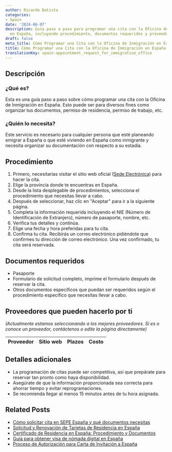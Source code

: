 ```yaml
---
author: Ricardo Batista
categories:
- Spain
date: '2024-06-07'
description: Guía paso a paso para programar una cita con la Oficina de Inmigración
  en España, incluyendo procedimiento, documentos requeridos y proveedores disponibles.
draft: false
meta_title: Cómo Programar una Cita con la Oficina de Inmigración en España
title: Cómo Programar una Cita con la Oficina de Inmigración en España
translationKey: spain-appointment_request_for_immigration_office
---
```



## Descripción
### ¿Qué es?
Esta es una guía paso a paso sobre cómo programar una cita con la Oficina de Inmigración en España. Esto puede ser para diversos fines como organizar tus documentos, permiso de residencia, permiso de trabajo, etc.

### ¿Quién lo necesita?
Este servicio es necesario para cualquier persona que esté planeando emigrar a España o que esté viviendo en España como inmigrante y necesita organizar su documentación con respecto a su estadía.

## Procedimiento
1. Primero, necesitarías visitar el sitio web oficial ([Sede Electrónica](https://sede.administracionespublicas.gob.es/icpplus/)) para hacer la cita.
2. Elige la provincia donde te encuentras en España.
3. Desde la lista desplegable de procedimientos, selecciona el procedimiento que necesitas llevar a cabo.
4. Después de seleccionar, haz clic en "Aceptar" para ir a la siguiente página.
5. Completa la información requerida incluyendo el NIE (Número de Identificación de Extranjero), número de pasaporte, nombre, etc.
6. Verifica tus detalles y continúa.
7. Elige una fecha y hora preferidas para tu cita.
8. Confirma tu cita. Recibirás un correo electrónico pidiéndote que confirmes tu dirección de correo electrónico. Una vez confirmado, tu cita será reservada.

## Documentos requeridos
- Pasaporte
- Formulario de solicitud completo, imprime el formulario después de reservar la cita.
- Otros documentos específicos que puedan ser requeridos según el procedimiento específico que necesitas llevar a cabo.

## Proveedores que pueden hacerlo por ti
_(Actualmente estamos seleccionando a los mejores proveedores. Si es o conoce un proveedor, contáctenos o edite la página directamente)_

| Proveedor | Sitio web | Plazos | Costo |
| --------------- | --------------- | :-------------: | :-------------: |

## Detalles adicionales
- La programación de citas puede ser competitiva, así que prepárate para reservar tan pronto como haya disponibilidad.
- Asegúrate de que la información proporcionada sea correcta para ahorrar tiempo y evitar reprogramaciones.
- Se recomienda llegar al menos 15 minutos antes de tu hora asignada.

## Related Posts

- [Cómo solicitar cita en SEPE España y qué documentos necesitas](https://tramitit.com/es/guides/spain/solicitud_de_cita_previa_para_el_sepe/)
- [Solicitud y Renovación de Tarjetas de Residencia en España](https://tramitit.com/es/guides/spain/tarjeta_inicial_o_renovación_residencia_o_residencia_y_trabajo/)
- [Certificado de Residencia en España: Procedimiento y Documentos](https://tramitit.com/es/guides/spain/certificado_de_empadronamiento/)
- [Guía para obtener visa de nómada digital en España](https://tramitit.com/es/guides/spain/solicitud_de_inmigracion/)
- [Proceso de Autorización para Carta de Invitación a España](https://tramitit.com/es/guides/spain/autorización_expedición_carta_de_invitación/)